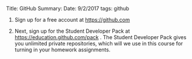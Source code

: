 Title: GitHub
Summary: 
Date: 9/2/2017
tags: github

1. Sign up for a free account at <a href="https://github.com"  target="_blank"> https://github.com </a>  

2. Next, sign up for the Student Developer Pack at <a href="https://education.github.com/pack"  target="_blank"> https://education.github.com/pack </a>. The Student Developer Pack gives you unlimited private repositories, which will we use in this course for turning in your homework assignments.

